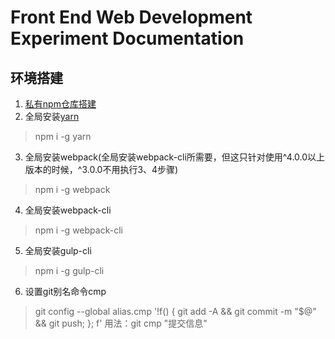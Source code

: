 # Front End Web Development Experiment Documentation

## 环境搭建
1.  [私有npm仓库搭建](./私有npm仓库搭建.md)
2.  全局安装[yarn](https://yarn.org.cn/)
>   npm i -g yarn
3.  全局安装webpack(全局安装webpack-cli所需要，但这只针对使用^4.0.0以上版本的时候，^3.0.0不用执行3、4步骤)
>   npm i -g webpack
4.  全局安装webpack-cli
>   npm i -g webpack-cli
5.  全局安装gulp-cli
>   npm i -g gulp-cli
6.  设置git别名命令cmp
>   git config --global alias.cmp '!f() { git add -A && git commit -m "$@" && git push; }; f'
>   用法：git cmp "提交信息"

